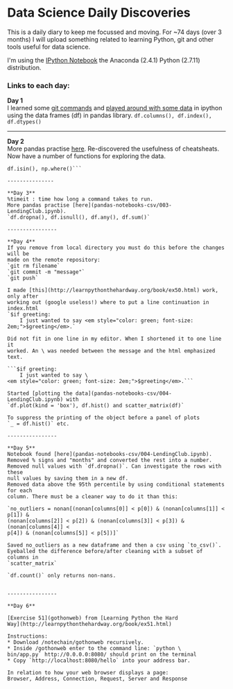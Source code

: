 # Data Science Daily Discoveries

This is a daily diary to keep me focussed and moving. 
For ~74 days (over 3 months) I will upload something related to learning 
Python, git and other tools useful for data science. 

I'm using the [IPython Notebook](http://ipython.org) the Anaconda (2.4.1) 
Python (2.7.11) distribution.


### Links to each day:

**Day 1**                                                                 
I learned some [git commands](001-git-basics.md) and [played around 
with some data](pandas-notebooks-csv/001-LendingClub.ipynb) in ipython using 
the data frames (df) in pandas library. 
`df.columns(), df.index(), df.dtypes()`

-------------

**Day 2**                                                                       
                                               More pandas practise 
[here](pandas-notebooks-csv/002-LendingClub.ipynb). Re-discovered the 
usefulness of cheatsheats. Now have a number of functions for exploring the 
data.    
```df.head(), df.unique(), df.describe(), df.iloc(), df.count(), 
df.isin(), np.where()```

---------------

**Day 3**  
%timeit : time how long a command takes to run.  
More pandas practise [here](pandas-notebooks-csv/003-LendingClub.ipynb).   
`df.dropna(), df.isnull(), df.any(), df.sum()`

----------------

**Day 4**  
If you remove from local directory you must do this before the changes will be 
made on the remote repository:   
`git rm filename`
`git commit -m "message"`
`git push`

I made [this](http://learnpythonthehardway.org/book/ex50.html) work, only after 
working out (google useless!) where to put a line continuation in 
index.html  
`$if greeting:
    I just wanted to say <em style="color: green; font-size: 
2em;">$greeting</em>.`

Did not fit in one line in my editor. When I shortened it to one line it 
worked. An \ was needed between the message and the html emphasized text.

```$if greeting:
    I just wanted to say \    
<em style="color: green; font-size: 2em;">$greeting</em>.```

Started [plotting the data](pandas-notebooks-csv/004-LendingClub.ipynb) with  
`df.plot(kind = 'box'), df.hist() and scatter_matrix(df)`

To suppress the printing of the object before a panel of plots
`_ = df.hist()` etc.

----------------

**Day 5**   
Notebook found [here](pandas-notebooks-csv/004-LendingClub.ipynb).  
Removed % signs and "months" and converted the rest into a number.  
Removed null values with `df.dropna()`. Can investigate the rows with these 
null values by saving them in a new df.  
Removed data above the 95th percentile by using conditional statements for each 
column. There must be a cleaner way to do it than this:

`no_outliers = nonan[(nonan[columns[0]] < p[0]) & (nonan[columns[1]] < p[1]) &
(nonan[columns[2]] < p[2]) & (nonan[columns[3]] < p[3]) & (nonan[columns[4]] < 
p[4]) & (nonan[columns[5]] < p[5])]` 
  
Saved no_outliers as a new dataframe and then a csv using `to_csv()`. 
Eyeballed the difference before/after cleaning with a subset of columns in 
`scatter_matrix`

`df.count()` only returns non-nans.


----------------

**Day 6**

[Exercise 51](gothonweb) from [Learning Python the Hard 
Way](http://learnpythonthehardway.org/book/ex51.html)

Instructions:  
* Download /notechain/gothonweb recursively.
* Inside /gothonweb enter to the command line: `python \
bin/app.py` http://0.0.0.0:8080/ should print on the terminal
* Copy `http://localhost:8080/hello` into your address bar.

In relation to how your web browser displays a page:
Browser, Address, Connection, Request, Server and Response

